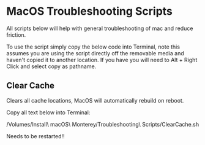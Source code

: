 # MacOS Troubleshooting Scripts

All scripts below will help with general troubleshooting of mac and reduce friction. 

To use the script simply copy the below code into Terminal, note this assumes you are using the script directly off the removable media and haven't copied it to another location. If you have you will need to Alt + Right Click and select copy as pathname.

## Clear Cache

Clears all cache locations, MacOS will automatically rebuild on reboot.

Copy all text below into Terminal:

/Volumes/Install\ macOS\ Monterey/Troubleshooting\ Scripts/ClearCache.sh

Needs to be restarted!!
